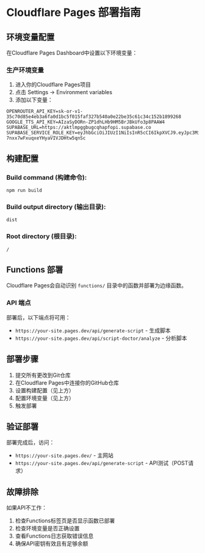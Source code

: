 # Cloudflare Pages 部署指南

## 环境变量配置

在Cloudflare Pages Dashboard中设置以下环境变量：

### 生产环境变量
1. 进入你的Cloudflare Pages项目
2. 点击 Settings → Environment variables
3. 添加以下变量：

```
OPENROUTER_API_KEY=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
GOOGLE_TTS_API_KEY=AIzaSyDORn-ZP1dhLHb9HM5BrJBkUfo3p8PAAW4
SUPABASE_URL=https://aktlmpggbugcqhapfopi.supabase.co
SUPABASE_SERVICE_ROLE_KEY=eyJhbGciOiJIUzI1NiIsInR5cCI6IkpXVCJ9.eyJpc3MiOiJzdXBhYmFzZSIsInJlZiI6ImFrdGxtcGdnYnVnY3FoYXBmb3BpIiwicm9sZSI6ImFub24iLCJpYXQiOjE3NTMxODUwNzIsImV4cCI6MjA2ODc2MTA3Mn0.rbUGe3wwczmjA-7nxx7wFxuqxeYHyaVIVJDHtw5qnSc
```

## 构建配置

### Build command (构建命令):
```
npm run build
```

### Build output directory (输出目录):
```
dist
```

### Root directory (根目录):
```
/
```

## Functions 部署

Cloudflare Pages会自动识别 `functions/` 目录中的函数并部署为边缘函数。

### API 端点

部署后，以下端点将可用：

- `https://your-site.pages.dev/api/generate-script` - 生成脚本
- `https://your-site.pages.dev/api/script-doctor/analyze` - 分析脚本

## 部署步骤

1. 提交所有更改到Git仓库
2. 在Cloudflare Pages中连接你的GitHub仓库
3. 设置构建配置（见上方）
4. 配置环境变量（见上方）
5. 触发部署

## 验证部署

部署完成后，访问：
- `https://your-site.pages.dev/` - 主网站
- `https://your-site.pages.dev/api/generate-script` - API测试（POST请求）

## 故障排除

如果API不工作：
1. 检查Functions标签页是否显示函数已部署
2. 检查环境变量是否正确设置
3. 查看Functions日志获取错误信息
4. 确保API密钥有效且有足够余额